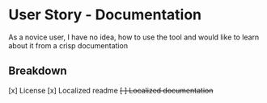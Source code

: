 # User Story - Documentation

As a novice user, I have no idea, how to use the tool and would like
to learn about it from a crisp documentation

## Breakdown

[x] License
[x] Localized readme
~~[ ] Localized documentation~~
